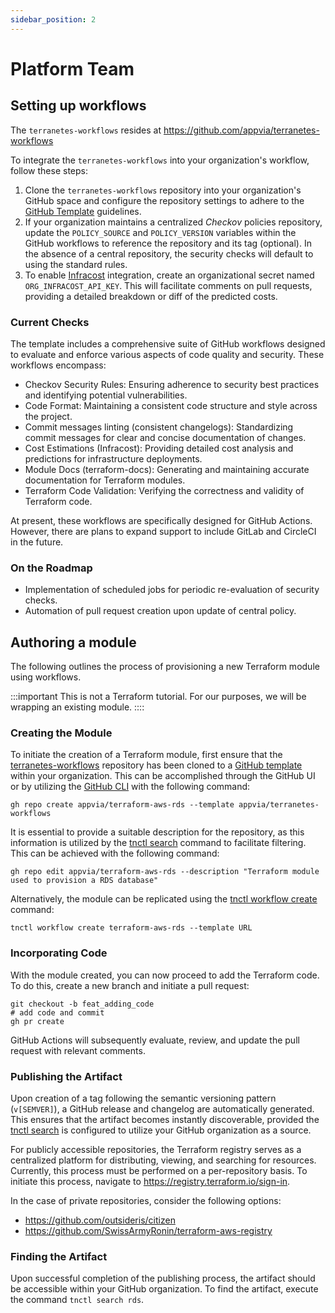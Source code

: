 ```yaml
---
sidebar_position: 2
---
```


# Platform Team

## Setting up workflows

The `terranetes-workflows` resides at https://github.com/appvia/terranetes-workflows

To integrate the `terranetes-workflows` into your organization's workflow, follow these steps:

1. Clone the `terranetes-workflows` repository into your organization's GitHub space and configure the repository settings to adhere to the [GitHub Template](https://docs.github.com/en/repositories/creating-and-managing-repositories/creating-a-new-repository) guidelines.
2. If your organization maintains a centralized *Checkov* policies repository, update the `POLICY_SOURCE` and `POLICY_VERSION` variables within the GitHub workflows to reference the repository and its tag (optional). In the absence of a central repository, the security checks will default to using the standard rules.
3. To enable [Infracost](https://www.infracost.io/) integration, create an organizational secret named `ORG_INFRACOST_API_KEY`. This will facilitate comments on pull requests, providing a detailed breakdown or diff of the predicted costs.

### Current Checks

The template includes a comprehensive suite of GitHub workflows designed to evaluate and enforce various aspects of code quality and security. These workflows encompass:

* Checkov Security Rules: Ensuring adherence to security best practices and identifying potential vulnerabilities.
* Code Format: Maintaining a consistent code structure and style across the project.
* Commit messages linting (consistent changelogs): Standardizing commit messages for clear and concise documentation of changes.
* Cost Estimations (Infracost): Providing detailed cost analysis and predictions for infrastructure deployments.
* Module Docs (terraform-docs): Generating and maintaining accurate documentation for Terraform modules.
* Terraform Code Validation: Verifying the correctness and validity of Terraform code.

At present, these workflows are specifically designed for GitHub Actions. However, there are plans to expand support to include GitLab and CircleCI in the future.

### On the Roadmap

- Implementation of scheduled jobs for periodic re-evaluation of security checks.
- Automation of pull request creation upon update of central policy.

## Authoring a module

The following outlines the process of provisioning a new Terraform module using workflows.

:::important
This is not a Terraform tutorial. For our purposes, we will be wrapping an existing module.
::::

### Creating the Module

To initiate the creation of a Terraform module, first ensure that the [terranetes-workflows](https://github.com/appvia/terranetes-workflows) repository has been cloned to a [GitHub template](https://docs.github.com/en/repositories/creating-and-managing-repositories/creating-a-template-repository) within your organization. This can be accomplished through the GitHub UI or by utilizing the [GitHub CLI](https://github.com/cli/cli) with the following command:

```shell
gh repo create appvia/terraform-aws-rds --template appvia/terranetes-workflows
```

It is essential to provide a suitable description for the repository, as this information is utilized by the [tnctl search](/terranetes-controller/cli/tnctl_search) command to facilitate filtering. This can be achieved with the following command:

```shell
gh repo edit appvia/terraform-aws-rds --description "Terraform module used to provision a RDS database"
```

Alternatively, the module can be replicated using the [tnctl workflow create](/terranetes-controller/cli/tnctl_workflow_create) command:

```shell
tnctl workflow create terraform-aws-rds --template URL
```

### Incorporating Code

With the module created, you can now proceed to add the Terraform code. To do this, create a new branch and initiate a pull request:

```shell
git checkout -b feat_adding_code
# add code and commit
gh pr create
```

GitHub Actions will subsequently evaluate, review, and update the pull request with relevant comments.

### Publishing the Artifact

Upon creation of a tag following the semantic versioning pattern (`v[SEMVER]`), a GitHub release and changelog are automatically generated. This ensures that the artifact becomes instantly discoverable, provided the [tnctl search](docs/terranetes-controller/cli/tnctl_search.md) is configured to utilize your GitHub organization as a source.

For publicly accessible repositories, the Terraform registry serves as a centralized platform for distributing, viewing, and searching for resources. Currently, this process must be performed on a per-repository basis. To initiate this process, navigate to https://registry.terraform.io/sign-in.

In the case of private repositories, consider the following options:

- https://github.com/outsideris/citizen
- https://github.com/SwissArmyRonin/terraform-aws-registry

### Finding the Artifact

Upon successful completion of the publishing process, the artifact should be accessible within your GitHub organization. To find the artifact, execute the command `tnctl search rds`.
